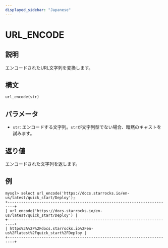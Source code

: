 ```yaml
---
displayed_sidebar: "Japanese"
---
```


# URL_ENCODE

## 説明

エンコードされたURL文字列を変換します。

## 構文

```haskell
url_encode(str)
```

## パラメータ

- `str`: エンコードする文字列。`str`が文字列型でない場合、暗黙のキャストを試みます。

## 返り値

エンコードされた文字列を返します。

## 例

```plaintext
mysql> select url_encode('https://docs.starrocks.io/en-us/latest/quick_start/Deploy');
+-------------------------------------------------------------------------+
| url_encode('https://docs.starrocks.io/en-us/latest/quick_start/Deploy') |
+-------------------------------------------------------------------------+
| https%3A%2F%2Fdocs.starrocks.io%2Fen-us%2Flatest%2Fquick_start%2FDeploy |
+-------------------------------------------------------------------------+
```

